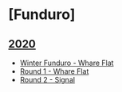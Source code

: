# [Funduro]
## [2020](..)
* [Winter Funduro - Whare Flat](./Wint)
* [Round 1 - Whare Flat](./round-1)
* [Round 2 - Signal](./round-2)
